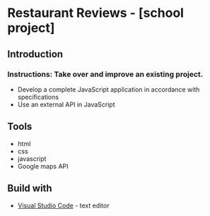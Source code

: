 # Restaurant Reviews - [school project]

## Introduction

### Instructions: Take over and improve an existing project.
- Develop a complete JavaScript application in accordance with specifications
- Use an external API in JavaScript

## Tools
- html
- css
- javascript
- Google maps API

## Build with

* [Visual Studio Code](https://code.visualstudio.com/) - text editor

